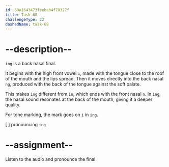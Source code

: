 ```yaml
---
id: 68a1643473feebab4f78327f
title: Task 68
challengeType: 22
dashedName: task-68
---
```


<!--SPEAKING-->

<!-- (Audio) A: ing -->

# --description--

`ing` is a back nasal final.  

It begins with the high front vowel `i`, made with the tongue close to the roof of the mouth and the lips spread. Then it moves directly into the back nasal `ng`, produced with the back of the tongue against the soft palate.  

This makes `ing` different from `in`, which ends with the front nasal `n`. In `ing`, the nasal sound resonates at the back of the mouth, giving it a deeper quality.  

For tone marking, the mark goes on `i` in `ing`.

[ ] pronouncing `ing`

# --assignment--

Listen to the audio and pronounce the final.
